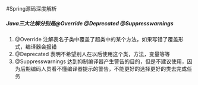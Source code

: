 #Spring源码深度解析
##### Java三大注解分别是@Override @Deprecated @Suppresswarnings
1. @Override 注解表名子类中覆盖了超类中的某个方法，如果写错了覆盖形式，编译器会报错
2. @Deprecated 表明不希望别人在以后使用这个类，方法，变量等等
3. @Suppresswarnings 达到抑制编译器产生警告的目的，但是不建议使用，因为后期编码人员看不懂编译器提示的警告，不能更好的选择更好的类去完成任务